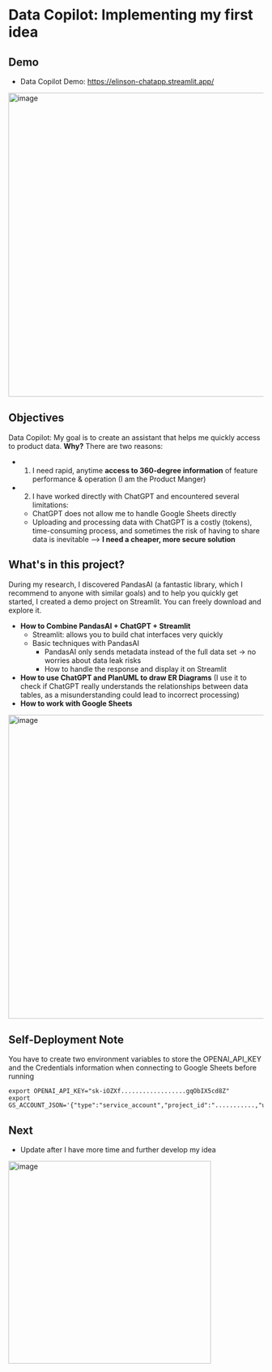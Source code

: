 # Data Copilot: Implementing my first idea

## Demo
* Data Copilot Demo: https://elinson-chatapp.streamlit.app/
<img width="600" alt="image" src="mydemo.gif">

## Objectives 
Data Copilot: My goal is to create an assistant that helps me quickly access to product data. **Why?** There are two reasons:
* 1) I need rapid, anytime **access to 360-degree information** of feature performance & operation (I am the Product Manger)
* 2) I have worked directly with ChatGPT and encountered several limitations:
	* ChatGPT does not allow me to handle Google Sheets directly
	* Uploading and processing data with ChatGPT is a costly (tokens), time-consuming process, and sometimes the risk of having to share data is inevitable --> **I need a cheaper, more secure solution**


## What's in this project?
During my research, I discovered PandasAI (a fantastic library, which I recommend to anyone with similar goals) and to help you quickly get started, I created a demo project on Streamlit. You can freely download and explore it.
* **How to Combine PandasAI + ChatGPT + Streamlit**
	* Streamlit: allows you to build chat interfaces very quickly
	* Basic techniques with PandasAI
		* PandasAI only sends metadata instead of the full data set -> no worries about data leak risks
		* How to handle the response and display it on Streamlit
* **How to use ChatGPT and PlanUML to draw ER Diagrams** (I use it to check if ChatGPT really understands the relationships between data tables, as a misunderstanding could lead to incorrect processing)
* **How to work with Google Sheets**

<img width="600" alt="image" src="https://github.com/S0NM/datachat-demo/assets/31585927/45f769b8-d64f-479c-bb6e-69c78b6d17ff">


## Self-Deployment Note
You have to create two environment variables to store the OPENAI_API_KEY and the Credentials information when connecting to Google Sheets before running
```
export OPENAI_API_KEY="sk-iOZXf..................gqObIX5cd8Z"
export GS_ACCOUNT_JSON='{"type":"service_account","project_id":"...........,"universe_domain":"googleapis.com"}'
```

## Next
* Update after I have more time and further develop my idea
<img width="400" alt="image" src="https://github.com/S0NM/datachat-demo/assets/31585927/fc70141c-21e0-46fb-b114-a6e090d67f93">

